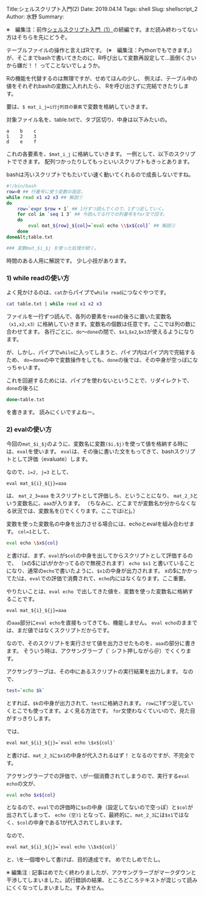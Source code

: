 Title:シェルスクリプト入門(2)
Date: 2019.04.14
Tags: shell
Slug: shellscript_2
Author: 水野
Summary:

※　編集注：前作[シェルスクリプト入門（1）](https://pythonoum.wordpress.com/2018/11/01/%E3%82%B7%E3%82%A7%E3%83%AB%E3%82%B9%E3%82%AF%E3%83%AA%E3%83%97%E3%83%88%E5%85%A5%E9%96%801/)の続編です。まだ読み終わってない方はそちらを先にどうぞ。

テーブルファイルの操作と言えばRです。 (※　編集注：Pythonでもできます。)
が、そこまでbashで書いてきたのに、R呼び出して変数再設定して…面倒くさいから嫌だ！！
ってことないでしょうか。

Rの機能を代替するのは無理ですが、せめてほんの少し、
例えば、テーブル中の値をそれぞれbashの変数に入れれたら、
Rを呼び出さずに完結できたりします。

要は、`$ mat_i_j=i行j列目の要素`で変数を格納していきます。

対象ファイル名を、table.txtで、タブ区切り、中身は以下みたいの。

```
a    b    c
1    2    3
d    e    f
```

これの各要素を、`$mat_i_j` に格納していきます。
一例として、以下のスクリプトでできます。
配列つかったりしてもっといいスクリプトもきっとあります。

bashは汚いスクリプトでもたいてい速く動いてくれるので成長しないですね。

```bash
#!/bin/bash
row=0 ## 行番号に使う変数の設定。
while read x1 x2 x3 ## 解説①
do
    row=`expr $row + 1` ## 1行ずつ読んでくので、1ずつ足していく。
    for col in `seq 1 3` ## 今読んでる行での列番号をfor文で回す。
    do
        eval mat_${row}_${col}=`eval echo \\$x${col}` ## 解説②
    done
done&lt;table.txt

### 変数mat_$i_$j を使った処理が続く。
```


時間のある人用に解説です。
少し小技があります。

### 1) while readの使い方

よく見かけるのは、`cat`からパイプで`while read`につなぐやつです。

```bash
cat table.txt | while read x1 x2 x3
```

ファイルを一行ずつ読んで、各列の要素を`read`の後ろに置いた変数名`（x1,x2,x3）`に格納していきます。変数名の個数は任意です。ここでは列の数に合わせてます。
各行ごとに、`do`～`done`の間で、`$x1`,`$x2`,`$x3`が使えるようになります。

が、しかし、パイプで`while`に入ってしまうと、パイプ内はパイプ内で完結するため、
`do`~`done`の中で変数操作をしても、`done`の後では、その中身が空っぽになっちゃいます。

これを回避するためには、パイプを使わないということで、リダイレクトで、
`done`の後ろに

```bash
done<table.txt
```

を書きます。
読みにくいですよねー。


### 2) evalの使い方

今回の`mat_$i_$j`のように、変数名に変数`($i,$j)`を使って値を格納する時には、`eval`を使います。
`eval`は、その後に書いた文をもってきて、bashスクリプトとして評価（evaluate）します。

なので、`i=2, j=3` として、

`eval mat_${i}_${j}=aaa`

は、
`mat_2_3=aaa` をスクリプトとして評価しろ、ということになり、
`mat_2_3`という変数名に、`aaa`が入ります。
（ちなみに、どこまでが変数名か分からなくなる状況では、変数名を{}でくくります。ここではiとj。）

変数を使った変数名の中身を出力させる場合には、echoとevalを組み合わせます。
`col=1`として、

```bash
eval echo \$x${col}
```

と書けば、まず、`eval`が`$col`の中身を出してからスクリプトとして評価するので、
（xの$には\がかかってるので無視されます）
`echo $x1`
と書いていることになり、通常の`echo`で書いたように、`$x1`の中身が出力されます。
xの$にかかってた\は、`eval`での評価で消費されて、`echo`内にはなくなります。ここ重要。


やりたいことは、`eval echo `で出してきた値を、変数を使った変数名に格納することです。

`eval mat_${i}_${j}=aaa`

の`aaa`部分に`eval echo`を直接もってきても、機能しません。
`eval echo`のままでは、まだ値ではなくスクリプトだからです。

なので、そのスクリプトを実行させて値を出力させたものを、`aaa`の部分に書きます。
そういう時は、アクサングラーブ（` シフト押しながら＠）でくくります。

アクサングラーブは、その中にあるスクリプトの実行結果を出力します。
なので、

```bash
test=`echo $k`
```

とすれば、`$k`の中身が出力されて、`test`に格納されます。
`row`に1ずつ足していくとこでも使ってます。よく見る方法です。
`for`文使わなくていいので、見た目がすっきりします。

では、

```txt
eval mat_${i}_${j}=`eval echo \$x${col}`
```


と書けば、`mat_2_3`に`$x1`の中身が代入されるはず！
となるのですが、不完全です。

アクサングラーブでの評価で、`\`が一個消費されてしまうので、実行する`eval echo`の文が、

```bash
eval echo $x${col}
```

となるので、`eval`での評価時に`$x`の中身（設定してないので空っぽ）と`$col`が出されてしまって、
`echo (空)1`
となって、最終的に、`mat_2_3`には`$x1`ではなく、`$col`の中身である1が代入されてしまいます。

なので、

```txt
eval mat_${i}_${j}=`eval echo \\$x${col}`
```

と、\を一個増やして書けば、目的達成です。
めでたしめでたし。

※ 編集注 : 記事はめでたく終わりましたが、アクサングラーブがマークダウンと干渉してしまいました。試行錯誤の結果、ところどころテキストが混じって読みにくくなってしまいました。すみません。
